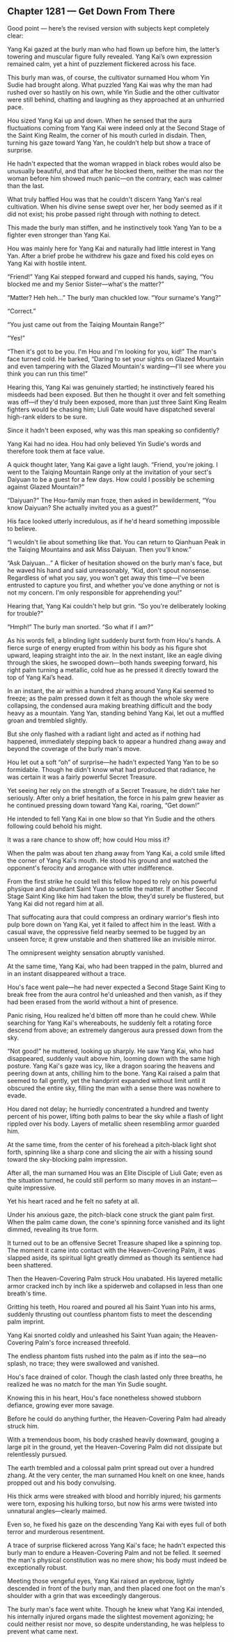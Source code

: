 ## Chapter 1281 — Get Down From There

Good point — here’s the revised version with subjects kept completely clear:

Yang Kai gazed at the burly man who had flown up before him, the latter’s towering and muscular figure fully revealed. Yang Kai’s own expression remained calm, yet a hint of puzzlement flickered across his face.

This burly man was, of course, the cultivator surnamed Hou whom Yin Sudie had brought along. What puzzled Yang Kai was why the man had rushed over so hastily on his own, while Yin Sudie and the other cultivator were still behind, chatting and laughing as they approached at an unhurried pace.

Hou sized Yang Kai up and down. When he sensed that the aura fluctuations coming from Yang Kai were indeed only at the Second Stage of the Saint King Realm, the corner of his mouth curled in disdain. Then, turning his gaze toward Yang Yan, he couldn’t help but show a trace of surprise.

He hadn't expected that the woman wrapped in black robes would also be unusually beautiful, and that after he blocked them, neither the man nor the woman before him showed much panic—on the contrary, each was calmer than the last.

What truly baffled Hou was that he couldn't discern Yang Yan's real cultivation. When his divine sense swept over her, her body seemed as if it did not exist; his probe passed right through with nothing to detect.

This made the burly man stiffen, and he instinctively took Yang Yan to be a fighter even stronger than Yang Kai.

Hou was mainly here for Yang Kai and naturally had little interest in Yang Yan. After a brief probe he withdrew his gaze and fixed his cold eyes on Yang Kai with hostile intent.

“Friend!” Yang Kai stepped forward and cupped his hands, saying, “You blocked me and my Senior Sister—what's the matter?”

“Matter? Heh heh…” The burly man chuckled low. “Your surname's Yang?”

“Correct.”

“You just came out from the Taiqing Mountain Range?”

“Yes!”

“Then it's got to be you. I'm Hou and I'm looking for you, kid!” The man's face turned cold. He barked, “Daring to set your sights on Glazed Mountain and even tampering with the Glazed Mountain's warding—I'll see where you think you can run this time!”

Hearing this, Yang Kai was genuinely startled; he instinctively feared his misdeeds had been exposed. But then he thought it over and felt something was off—if they'd truly been exposed, more than just three Saint King Realm fighters would be chasing him; Liuli Gate would have dispatched several high-rank elders to be sure.

Since it hadn't been exposed, why was this man speaking so confidently?

Yang Kai had no idea. Hou had only believed Yin Sudie's words and therefore took them at face value.

A quick thought later, Yang Kai gave a light laugh. “Friend, you're joking. I went to the Taiqing Mountain Range only at the invitation of your sect's Daiyuan to be a guest for a few days. How could I possibly be scheming against Glazed Mountain?”

“Daiyuan?” The Hou-family man froze, then asked in bewilderment, “You know Daiyuan? She actually invited you as a guest?”

His face looked utterly incredulous, as if he'd heard something impossible to believe.

“I wouldn't lie about something like that. You can return to Qianhuan Peak in the Taiqing Mountains and ask Miss Daiyuan. Then you'll know.”

“Ask Daiyuan…” A flicker of hesitation showed on the burly man's face, but he waved his hand and said unreasonably, “Kid, don't spout nonsense. Regardless of what you say, you won't get away this time—I've been entrusted to capture you first, and whether you've done anything or not is not my concern. I'm only responsible for apprehending you!”

Hearing that, Yang Kai couldn't help but grin. “So you're deliberately looking for trouble?”

“Hmph!” The burly man snorted. “So what if I am?”

As his words fell, a blinding light suddenly burst forth from Hou's hands. A fierce surge of energy erupted from within his body as his figure shot upward, leaping straight into the air. In the next instant, like an eagle diving through the skies, he swooped down—both hands sweeping forward, his right palm turning a metallic, cold hue as he pressed it directly toward the top of Yang Kai’s head.

In an instant, the air within a hundred zhang around Yang Kai seemed to freeze; as the palm pressed down it felt as though the whole sky were collapsing, the condensed aura making breathing difficult and the body heavy as a mountain. Yang Yan, standing behind Yang Kai, let out a muffled groan and trembled slightly.

But she only flashed with a radiant light and acted as if nothing had happened, immediately stepping back to appear a hundred zhang away and beyond the coverage of the burly man's move.

Hou let out a soft “oh” of surprise—he hadn't expected Yang Yan to be so formidable. Though he didn't know what had produced that radiance, he was certain it was a fairly powerful Secret Treasure.

Yet seeing her rely on the strength of a Secret Treasure, he didn’t take her seriously. After only a brief hesitation, the force in his palm grew heavier as he continued pressing down toward Yang Kai, roaring, “Get down!”

He intended to fell Yang Kai in one blow so that Yin Sudie and the others following could behold his might.

It was a rare chance to show off; how could Hou miss it?

When the palm was about ten zhang away from Yang Kai, a cold smile lifted the corner of Yang Kai's mouth. He stood his ground and watched the opponent's ferocity and arrogance with utter indifference.

From the first strike he could tell this fellow hoped to rely on his powerful physique and abundant Saint Yuan to settle the matter. If another Second Stage Saint King like him had taken the blow, they'd surely be flustered, but Yang Kai did not regard him at all.

That suffocating aura that could compress an ordinary warrior's flesh into pulp bore down on Yang Kai, yet it failed to affect him in the least. With a casual wave, the oppressive field nearby seemed to be tugged by an unseen force; it grew unstable and then shattered like an invisible mirror.

The omnipresent weighty sensation abruptly vanished.

At the same time, Yang Kai, who had been trapped in the palm, blurred and in an instant disappeared without a trace.

Hou's face went pale—he had never expected a Second Stage Saint King to break free from the aura control he'd unleashed and then vanish, as if they had been erased from the world without a hint of presence.

Panic rising, Hou realized he'd bitten off more than he could chew. While searching for Yang Kai's whereabouts, he suddenly felt a rotating force descend from above; an extremely dangerous aura pressed down from the sky.

“Not good!” he muttered, looking up sharply. He saw Yang Kai, who had disappeared, suddenly vault above him, looming down with the same high posture. Yang Kai's gaze was icy, like a dragon soaring the heavens and peering down at ants, chilling him to the bone. Yang Kai raised a palm that seemed to fall gently, yet the handprint expanded without limit until it obscured the entire sky, filling the man with a sense there was nowhere to evade.

Hou dared not delay; he hurriedly concentrated a hundred and twenty percent of his power, lifting both palms to bear the sky while a flash of light rippled over his body. Layers of metallic sheen resembling armor guarded him.

At the same time, from the center of his forehead a pitch-black light shot forth, spinning like a sharp cone and slicing the air with a hissing sound toward the sky-blocking palm impression.

After all, the man surnamed Hou was an Elite Disciple of Liuli Gate; even as the situation turned, he could still perform so many moves in an instant—quite impressive.

Yet his heart raced and he felt no safety at all.

Under his anxious gaze, the pitch-black cone struck the giant palm first. When the palm came down, the cone's spinning force vanished and its light dimmed, revealing its true form.

It turned out to be an offensive Secret Treasure shaped like a spinning top. The moment it came into contact with the Heaven-Covering Palm, it was slapped aside, its spiritual light greatly dimmed as though its sentience had been shattered.

Then the Heaven-Covering Palm struck Hou unabated. His layered metallic armor cracked inch by inch like a spiderweb and collapsed in less than one breath's time.

Gritting his teeth, Hou roared and poured all his Saint Yuan into his arms, suddenly thrusting out countless phantom fists to meet the descending palm imprint.

Yang Kai snorted coldly and unleashed his Saint Yuan again; the Heaven-Covering Palm's force increased threefold.

The endless phantom fists rushed into the palm as if into the sea—no splash, no trace; they were swallowed and vanished.

Hou's face drained of color. Though the clash lasted only three breaths, he realized he was no match for the man Yin Sudie sought.

Knowing this in his heart, Hou's face nonetheless showed stubborn defiance, growing ever more savage.

Before he could do anything further, the Heaven-Covering Palm had already struck him.

With a tremendous boom, his body crashed heavily downward, gouging a large pit in the ground, yet the Heaven-Covering Palm did not dissipate but relentlessly pursued.

The earth trembled and a colossal palm print spread out over a hundred zhang. At the very center, the man surnamed Hou knelt on one knee, hands propped out and his body convulsing.

His thick arms were streaked with blood and horribly injured; his garments were torn, exposing his hulking torso, but now his arms were twisted into unnatural angles—clearly maimed.

Even so, he fixed his gaze on the descending Yang Kai with eyes full of both terror and murderous resentment.

A trace of surprise flickered across Yang Kai's face; he hadn't expected this burly man to endure a Heaven-Covering Palm and not be felled. It seemed the man's physical constitution was no mere show; his body must indeed be exceptionally robust.

Meeting those vengeful eyes, Yang Kai raised an eyebrow, lightly descended in front of the burly man, and then placed one foot on the man's shoulder with a grin that was exceedingly dangerous.

The burly man's face went white. Though he knew what Yang Kai intended, his internally injured organs made the slightest movement agonizing; he could neither resist nor move, so despite understanding, he was helpless to prevent what came next.